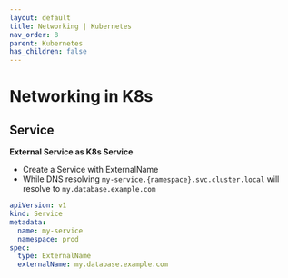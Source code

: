 ```yaml
---
layout: default
title: Networking | Kubernetes
nav_order: 8
parent: Kubernetes
has_children: false
---
```

# Networking in K8s
## Service
**External Service as K8s Service**
- Create a Service with ExternalName
- While DNS resolving `my-service.{namespace}.svc.cluster.local` will resolve to `my.database.example.com` 
```yaml
apiVersion: v1
kind: Service
metadata:
  name: my-service
  namespace: prod
spec:
  type: ExternalName
  externalName: my.database.example.com
```